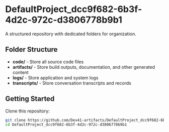 # DefaultProject_dcc9f682-6b3f-4d2c-972c-d3806778b9b1
A structured repository with dedicated folders for organization.

## Folder Structure

- **code/** - Store all source code files
- **artifacts/** - Store build outputs, documentation, and other generated content
- **logs/** - Store application and system logs
- **transcripts/** - Store conversation transcripts and records

## Getting Started

Clone this repository:
```bash
git clone https://github.com/Dev41-artifacts/DefaultProject_dcc9f682-6b3f-4d2c-972c-d3806778b9b1
cd DefaultProject_dcc9f682-6b3f-4d2c-972c-d3806778b9b1
```
